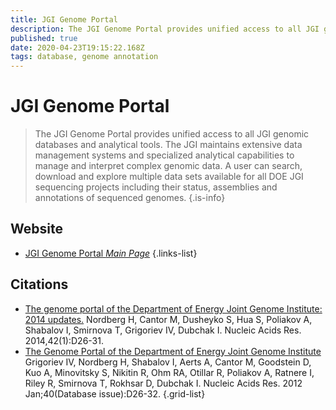 ```yaml
---
title: JGI Genome Portal
description: The JGI Genome Portal provides unified access to all JGI genomic databases and analytical tools.
published: true
date: 2020-04-23T19:15:22.168Z
tags: database, genome annotation
---
```


# JGI Genome Portal

> The JGI Genome Portal provides unified access to all JGI genomic databases and analytical tools. The JGI maintains extensive data management systems and specialized analytical capabilities to manage and interpret complex genomic data. A user can search, download and explore multiple data sets available for all DOE JGI sequencing projects including their status, assemblies and annotations of sequenced genomes. 
 {.is-info}

 

## Website 

- [JGI Genome Portal *Main Page*](https://genome.jgi.doe.gov/portal/)
 {.links-list}

## Citations

- [The genome portal of the Department of Energy Joint Genome Institute: 2014 updates.](https://academic.oup.com/nar/article/42/D1/D26/1047465) Nordberg H, Cantor M, Dusheyko S, Hua S, Poliakov A, Shabalov I, Smirnova T, Grigoriev IV, Dubchak I. Nucleic Acids Res. 2014,42(1):D26-31.
- [The Genome Portal of the Department of Energy Joint Genome Institute](https://academic.oup.com/nar/article/40/D1/D26/2903587) Grigoriev IV, Nordberg H, Shabalov I, Aerts A, Cantor M, Goodstein D, Kuo A, Minovitsky S, Nikitin R, Ohm RA, Otillar R, Poliakov A, Ratnere I, Riley R, Smirnova T, Rokhsar D, Dubchak I. Nucleic Acids Res. 2012 Jan;40(Database issue):D26-32.
{.grid-list}